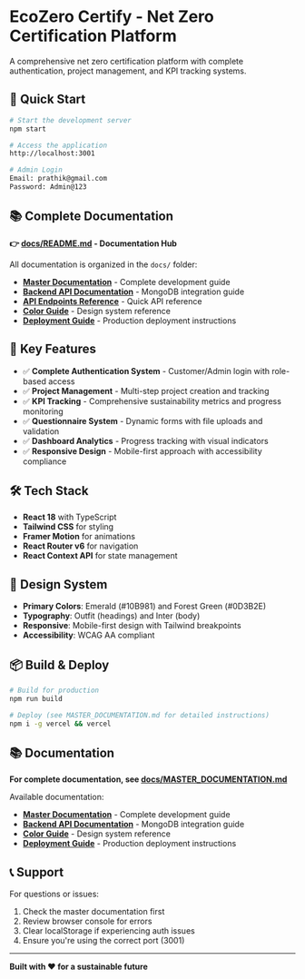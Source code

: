 # EcoZero Certify - Net Zero Certification Platform

A comprehensive net zero certification platform with complete authentication, project management, and KPI tracking systems.

## 🚀 Quick Start

```bash
# Start the development server
npm start

# Access the application
http://localhost:3001

# Admin Login
Email: prathik@gmail.com
Password: Admin@123
```

## 📚 Complete Documentation

**👉 [docs/README.md](./docs/README.md) - Documentation Hub**

All documentation is organized in the `docs/` folder:
- **[Master Documentation](./docs/MASTER_DOCUMENTATION.md)** - Complete development guide
- **[Backend API Documentation](./docs/BACKEND_API_DOCUMENTATION.md)** - MongoDB integration guide
- **[API Endpoints Reference](./docs/API_ENDPOINTS_REFERENCE.md)** - Quick API reference
- **[Color Guide](./docs/COLOR_GUIDE.md)** - Design system reference
- **[Deployment Guide](./docs/DEPLOYMENT.md)** - Production deployment instructions

## 🎯 Key Features

- ✅ **Complete Authentication System** - Customer/Admin login with role-based access
- ✅ **Project Management** - Multi-step project creation and tracking
- ✅ **KPI Tracking** - Comprehensive sustainability metrics and progress monitoring
- ✅ **Questionnaire System** - Dynamic forms with file uploads and validation
- ✅ **Dashboard Analytics** - Progress tracking with visual indicators
- ✅ **Responsive Design** - Mobile-first approach with accessibility compliance

## 🛠️ Tech Stack

- **React 18** with TypeScript
- **Tailwind CSS** for styling  
- **Framer Motion** for animations
- **React Router v6** for navigation
- **React Context API** for state management

## 🎨 Design System

- **Primary Colors**: Emerald (#10B981) and Forest Green (#0D3B2E)
- **Typography**: Outfit (headings) and Inter (body)
- **Responsive**: Mobile-first design with Tailwind breakpoints
- **Accessibility**: WCAG AA compliant

## 📦 Build & Deploy

```bash
# Build for production
npm run build

# Deploy (see MASTER_DOCUMENTATION.md for detailed instructions)
npm i -g vercel && vercel
```

## 📚 Documentation

**For complete documentation, see [docs/MASTER_DOCUMENTATION.md](./docs/MASTER_DOCUMENTATION.md)**

Available documentation:
- **[Master Documentation](./docs/MASTER_DOCUMENTATION.md)** - Complete development guide
- **[Backend API Documentation](./docs/BACKEND_API_DOCUMENTATION.md)** - MongoDB integration guide
- **[Color Guide](./docs/COLOR_GUIDE.md)** - Design system reference
- **[Deployment Guide](./docs/DEPLOYMENT.md)** - Production deployment instructions

## 📞 Support

For questions or issues:
1. Check the master documentation first
2. Review browser console for errors
3. Clear localStorage if experiencing auth issues
4. Ensure you're using the correct port (3001)

---

**Built with ❤️ for a sustainable future**